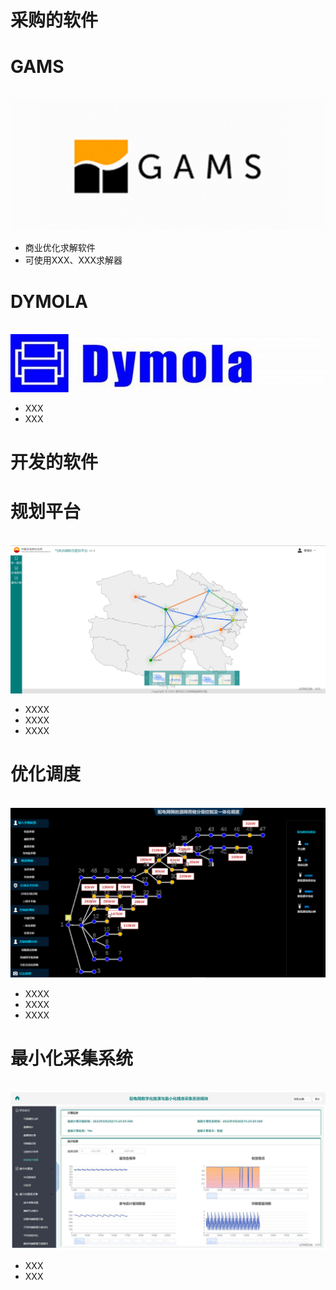 


采购的软件
======

GAMS
======
<br/><img src='/images/123.png'> 
* 商业优化求解软件
* 可使用XXX、XXX求解器


DYMOLA
======
<br/><img src='/images/dymola.png'> 
* XXX
* XXX






开发的软件
======

规划平台
======
  <br/><img src='/images/规划.png'>
* XXXX
* XXXX
* XXXX


优化调度
======
  <br/><img src='/images/优化调度.png'>
* XXXX
* XXXX
* XXXX

最小化采集系统
======
<br/><img src='/images/最小化采集.jpg'> 
* XXX
* XXX

